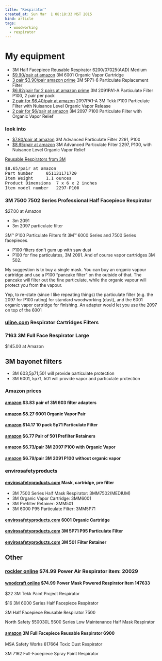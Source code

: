 ```yaml
---
title: "Respirator"
created_at: Sun Mar  1 08:18:33 MST 2015
kind: article
tags:
  - woodworking
  - respirator
---
```


# My equipment

<ul>
  <li>3M Half Facepiece Reusable Respirator 6200/07025(AAD) Medium</li>
  <li>
    <a href="https://www.amazon.com/3M-Organic-Vapor-Cartridge-1-Pair/dp/B000XBKLLE" target="_blank">$9.90/pair at amazon</a>
    3M 6001 Organic Vapor Cartridge 
  </li>
  <li>
    <a href="https://www.amazon.com/3M-5P71-6-Particulate-Replacement-Filter/dp/B00004Z4DZ" target="_blank">3 pair $3.90/pair amazon prime</a>
    3M 5P71-6 Particulate Replacement Filter
  </li>
  <li>
    <a href="https://www.amazon.com/dp/B0009XYN7O" target="_blank">$6.62/pair for 2 pairs at amazon prime</a>
    3M 2091PA1-A Particulate Filter P100, 2 pair per pack 
  </li>
  <li>
    <a href="https://www.amazon.com/Tekk-Particulate-Nuisance-Organic-Release/dp/B007STCT00" target="_blank">2 pair for $6.40/pair at amazon</a>
    2097PA1-A 3M Tekk P100 Particulate Filter with Nuisance Level Organic Vapor Release 
  </li>
  <li>
    <a href="https://www.amazon.com/3M-2097-Particulate-Filter-Organic/dp/B00328IAO0" target="_blank">2 pair for $6/pair at amazon</a>
    3M 2097 P100 Particulate Filter with Organic Vapor Relief
  </li>
</ul>

### look into

<ul>
  <li>
    <a href="https://www.amazon.com/3M-Advanced-Particulate-Respiratory-Protection/dp/B009POHG2M" target="_blank">$7.80/pair at amazon</a>
    3M Advanced Particulate Filter 2291, P100
  </li>
  <li>
    <a href="https://www.amazon.com/3M-Advanced-Particulate-Respiratory-Protection/dp/B01DCNQ7F8" target="_blank">$8.65/pair at amazon</a>
    3M Advanced Particulate Filter 2297, P100, with Nuisance Level Organic Vapor Relief
  </li>
</ul>


<a href="http://www.3m.com/3M/en_US/company-us/all-3m-products/~/All-3M-Products/Safety/Worker-Health-Safety/Personal-Protective-Equipment/Reusable-Respirators/?N=5002385+8709322+8711017+8711405+8720539+8720550+3294857497&rt=r3" target="_blank">Reusable Respirators from 3M</a>

<pre>
$8.65/pair at amazon
Part Number 	051131171720
Item Weight 	1.1 ounces
Product Dimensions 	7 x 6 x 2 inches
Item model number 	2297-P100 
</pre>


### 3M 7500 7502 Series Professional Half Facepiece Respirator

$27.00 at Amazon

* 3m 2091
* 3m 2097 particulate filter


3M™ P100 Particulate Filters fit 3M™ 6000 Series and 7500 Series facepieces.

* P100 filters don't gum up with saw dust
* P100 for fine particulates, 3M 2091. And of course vapor cartridges 3M 502.

My suggestion is to buy a single mask. You can buy an organic vapour
cartridge and use a P100 “pancake filter” on the outside of that. The
pancake will filter out the fine particulate, while the organic vapour
will protect you from the vapour.

Yep, to re-state (since I like repeating things) the particulate filter
(e.g. the 2097 for P100 rating) for standard woodworking (dust), and
the 6001 organic vapor cartridge for finishing. An adapter would let
you use the 2097 on top of the 6001

### [uline.com](http://www.uline.com/BL_693/Respirator-Cartridges-Filters) Respirator Cartridges Filters


### 7163 3M Full Face Respirator Large

$145.00 at Amazon

## 3M bayonet filters

* 3M 603,5p71,501 will provide particulate protection
* 3M 6001, 5p71, 501 will provide vapor and particulate protection

### Amazon prices

#### [amazon](http://www.amazon.com/3M-603-Respiratory-Protection-Component/dp/B009POHIRK) $3.83 pair of 3M 603 filter adapters

#### [amazon](http://www.amazon.com/3M-Organic-Vapor-Cartridge-1-Pair/dp/B000XBKLLE/) $8.27 6001 Organic Vapor Pair

#### [amazon](http://www.amazon.com/3M-5P71PB1-Series-Particulate-10-Pack/dp/B0013Z0TV6/) $14.17 10 pack 5p71 Particulate Filter

#### [amazon](http://www.amazon.com/3M-501-PREFILTER-RETAINER-pack/dp/B002ABO14I/) $6.77 Pair of 501 Prefilter Retainers

#### [amazon](http://www.amazon.com/3M-2097-Particulate-Filter-Organic/dp/B00328IAO0/) $6.73/pair 3M 2097 P100 with Organic Vapor 

#### [amazon](http://www.amazon.com/3M-2091-P100-Particulate-Filter/dp/B002KFFY9A/) $6.79/pair 3M 2091 P100 without organic vapor

### envirosafetyproducts

#### [envirosafetyproducts.com](http://www.envirosafetyproducts.com/3m-7500-series-half-facepiece-paint-spray-pesticide-respirator-assembly.html) Mask, cartridge, pre filter

* 3M 7500 Series Half Mask Respirator: 3MM7502(MEDIUM)
* 3M Organic Vapor Cartridge: 3MM6001
* 3M Prefilter Retainer: 3MM501
* 3M 6000 P95 Particulate Filter: 3MM5P71

#### [envirosafetyproducts.com](http://www.envirosafetyproducts.com/3m-6001-organic-vapor-cartridge.html) 6001 Organic Cartridge

#### [envirosafetyproducts.com](http://www.envirosafetyproducts.com/3m-5p71-p95-particulate-filter.html) 3M 5P71 P95 Particulate Filter

#### [envirosafetyproducts.com](http://www.envirosafetyproducts.com/3m-501-filter-retainer.html) 3M 501 Filter Retainer

## Other

### [rockler online](http://www.rockler.com/power-air-respirator) $74.99 Power Air Respirator item: 20029

#### [woodcraft online](http://www.woodcraft.com/Product/147633/Power-Mask-Powered-Respirator.aspx) $74.99 Power Mask Powered Respirator Item 147633

$22 3M Tekk Paint Project Respirator

$16 3M 6000 Series Half Facepiece Respirator

3M Half Facepiece Reusable Respirator 7500

North Safety 550030L 5500 Series Low Maintenance Half Mask Respirator

#### [amazon](http://www.amazon.com/3M-Facepiece-Reusable-Respirator-Multiple/dp/B007QY8WTY) 3M Full Facepiece Reusable Respirator 6900

MSA Safety Works 817664 Toxic Dust Respirator

3M 7162 Full-Facepiece Spray Paint Respirator

<!--
html boilerplate
<a href="" target="_blank"></a>
<a name=""></a>
<img src="" width="400px">
<ul>
  <li></li>
</ul>
<pre>
</pre>
<pre><code>
</code></pre>
<math xmlns='http://www.w3.org/1998/Math/MathML' display='block'>
</math>
-->
